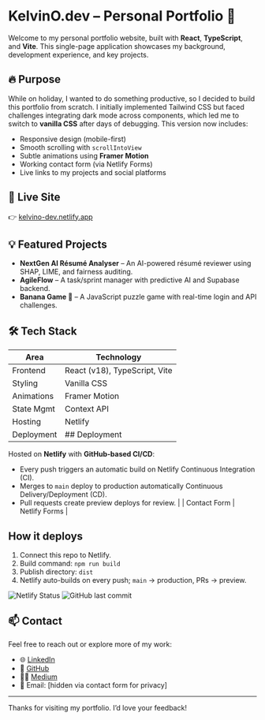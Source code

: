 # KelvinO.dev – Personal Portfolio 💼

Welcome to my personal portfolio website, built with **React**, **TypeScript**, and **Vite**. This single-page application showcases my background, development experience, and key projects.

## 🔥 Purpose

While on holiday, I wanted to do something productive,  so I decided to build this portfolio from scratch. I initially implemented Tailwind CSS but faced challenges integrating dark mode across components, which led me to switch to **vanilla CSS** after days of debugging. This version now includes:

- Responsive design (mobile-first)
- Smooth scrolling with `scrollIntoView`
- Subtle animations using **Framer Motion**
- Working contact form (via Netlify Forms)
- Live links to my projects and social platforms

## 🚀 Live Site

👉 [kelvino-dev.netlify.app](https://kelvino-dev.netlify.app)

## 💡 Featured Projects

- **NextGen AI Résumé Analyser** – An AI-powered résumé reviewer using SHAP, LIME, and fairness auditing.
- **AgileFlow** – A task/sprint manager with predictive AI and Supabase backend.
- **Banana Game 🍌** – A JavaScript puzzle game with real-time login and API challenges.

## 🛠️ Tech Stack

| Area           | Technology                      |
|----------------|----------------------------------|
| Frontend       | React (v18), TypeScript, Vite    |
| Styling        | Vanilla CSS                     |
| Animations     | Framer Motion                   |
| State Mgmt     | Context API                     |
| Hosting        | Netlify                         |
| Deployment     | ## Deployment
Hosted on **Netlify** with **GitHub‑based CI/CD**:
- Every push triggers an automatic build on Netlify Continuous Integration (CI).
- Merges to `main` deploy to production automatically Continuous Delivery/Deployment (CD).
- Pull requests create preview deploys for review.        |
| Contact Form   | Netlify Forms                   |

## How it deploys
1) Connect this repo to Netlify.
2) Build command: `npm run build`
3) Publish directory: `dist`
4) Netlify auto-builds on every push; `main` → production, PRs → preview.

![Netlify Status](https://api.netlify.com/api/v1/badges/kelvino-dev.netlify.app/deploy-status)
![GitHub last commit](https://netlify.png/github/last-commit/1Kelv/kelvino-dev)

## 📫 Contact

Feel free to reach out or explore more of my work:

- 🌐 [LinkedIn](https://www.linkedin.com/in/kelvinosupo/)
- 🐙 [GitHub](https://github.com/1Kelv)
- ✍🏾 [Medium](https://medium.com/@kelvinosupo)
- 📧 Email: [hidden via contact form for privacy]

---

Thanks for visiting my portfolio. I’d love your feedback!

